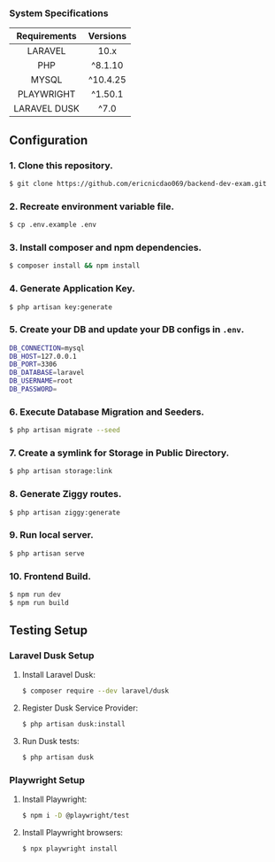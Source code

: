 ### System Specifications

| Requirements | Versions |
| :----------: | :------: |
|   LARAVEL    |   10.x   |
|     PHP      |  ^8.1.10 |
|    MYSQL     | ^10.4.25 |
|  PLAYWRIGHT  | ^1.50.1  |
|  LARAVEL DUSK  |  ^7.0  |

## Configuration

### 1. Clone this repository.

```bash
$ git clone https://github.com/ericnicdao069/backend-dev-exam.git
```

### 2. Recreate environment variable file.

```bash
$ cp .env.example .env
```

### 3. Install composer and npm dependencies.

```bash
$ composer install && npm install
```

### 4. Generate Application Key.

```bash
$ php artisan key:generate
```

### 5. Create your DB and update your DB configs in `.env`.

```bash
DB_CONNECTION=mysql
DB_HOST=127.0.0.1
DB_PORT=3306
DB_DATABASE=laravel
DB_USERNAME=root
DB_PASSWORD=
```

### 6. Execute Database Migration and Seeders.

```bash
$ php artisan migrate --seed
```

### 7. Create a symlink for Storage in Public Directory.

```bash
$ php artisan storage:link
```

### 8. Generate Ziggy routes.

```bash
$ php artisan ziggy:generate
```

### 9. Run local server.

```bash
$ php artisan serve
```

### 10. Frontend Build.

```bash
$ npm run dev
$ npm run build
```

## Testing Setup

### **Laravel Dusk Setup**

1. Install Laravel Dusk:
   ```bash
   $ composer require --dev laravel/dusk
   ```

2. Register Dusk Service Provider:
   ```bash
   $ php artisan dusk:install
   ```

3. Run Dusk tests:
   ```bash
   $ php artisan dusk
   ```


### **Playwright Setup**

1. Install Playwright:
   ```bash
   $ npm i -D @playwright/test
   ```

2. Install Playwright browsers:
   ```bash
   $ npx playwright install
   ```
